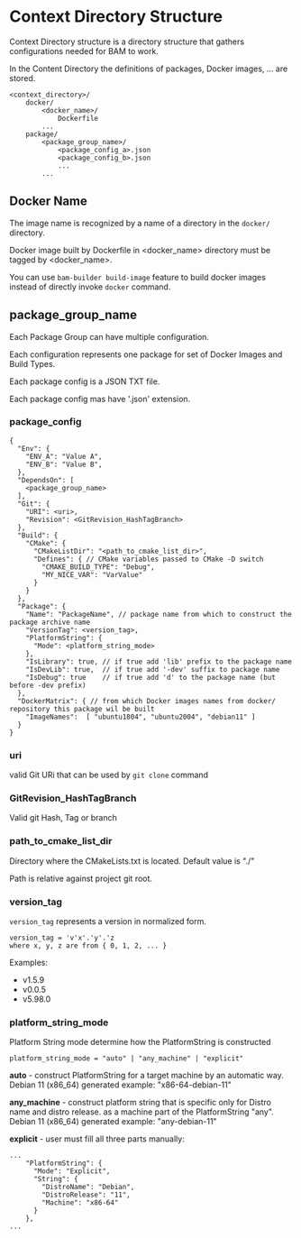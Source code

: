 
# Context Directory Structure

Context Directory structure is a directory structure that gathers
configurations needed for BAM to work.

In the Content Directory the definitions of packages, Docker images, ... are stored.

```
<context_directory>/
	docker/
		<docker_name>/
			Dockerfile
		...
	package/
		<package_group_name>/
			<package_config_a>.json
			<package_config_b>.json
			...
		...
```


## Docker Name

The image name is recognized by a name of a directory in the `docker/` directory.

Docker image built by Dockerfile in <docker_name> directory must be tagged by <docker_name>.

You can use `bam-builder build-image` feature to build docker images instead of directly invoke `docker` command.

## package_group_name

Each Package Group can have multiple configuration.

Each configuration represents one package for set of Docker Images and Build Types.

Each package config is a JSON TXT file.

Each package config mas have '.json' extension.

### package_config

```
{
  "Env": {
    "ENV_A": "Value A",
    "ENV_B": "Value B",
  },
  "DependsOn": [
    <package_group_name>
  ],
  "Git": {
    "URI": <uri>,
    "Revision": <GitRevision_HashTagBranch>
  },
  "Build": {
    "CMake": {
      "CMakeListDir": "<path_to_cmake_list_dir>",
      "Defines": { // CMake variables passed to CMake -D switch
        "CMAKE_BUILD_TYPE": "Debug",
        "MY_NICE_VAR": "VarValue"
      }
    }
  },
  "Package": {
    "Name": "PackageName", // package name from which to construct the package archive name
    "VersionTag": <version_tag>,
    "PlatformString": {
      "Mode": <platform_string_mode>
    },
    "IsLibrary": true, // if true add 'lib' prefix to the package name
    "IsDevLib": true,  // if true add '-dev' suffix to package name
    "IsDebug": true    // if true add 'd' to the package name (but before -dev prefix)
  },
  "DockerMatrix": { // from which Docker images names from docker/ repository this package wil be built
    "ImageNames":  [ "ubuntu1804", "ubuntu2004", "debian11" ]
  }
}
```



### uri

valid Git URi that can be used by `git clone` command

### GitRevision_HashTagBranch

Valid git Hash, Tag or branch

### path_to_cmake_list_dir

Directory where the CMakeLists.txt is located. Default value is "./"

Path is relative against project git root.

### version_tag

`version_tag` represents a version in normalized form.

```
version_tag = 'v'x'.'y'.'z
where x, y, z are from { 0, 1, 2, ... }
```

Examples:

- v1.5.9
- v0.0.5
- v5.98.0

### platform_string_mode

Platform String mode determine how the PlatformString is constructed 

```
platform_string_mode = "auto" | "any_machine" | "explicit"
```

**auto** - construct PlatformString for a target machine by an automatic way.
Debian 11 (x86_64) generated example: "x86-64-debian-11"

**any_machine** - construct platform string that is specific only for Distro name and distro release.
as a machine part of the PlatformString "any". Debian 11 (x86_64) generated example: "any-debian-11"

**explicit** - user must fill all three parts manually:

```
...
    "PlatformString": {
      "Mode": "Explicit",
      "String": {
        "DistroName": "Debian",
        "DistroRelease": "11",
        "Machine": "x86-64"
      }
    },
...
```
